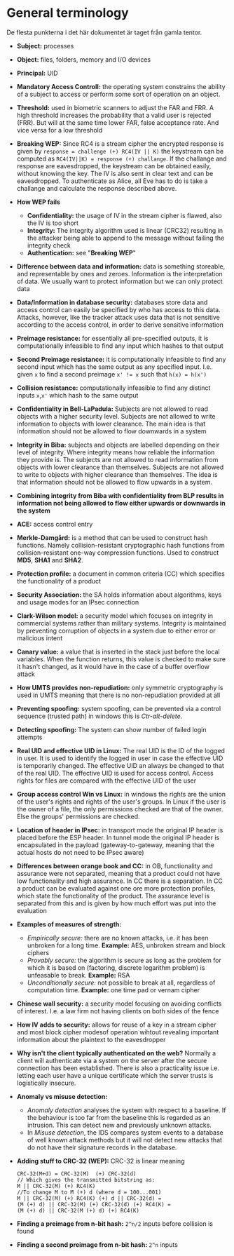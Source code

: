 General terminology
===================

De flesta punkterna i det här dokumentet är taget från gamla tentor.

* **Subject:** processes
* **Object:** files, folders, memory and I/O devices
* **Principal:** UID
* **Mandatory Access Controll:** the operating system constrains the ability of
  a subject to access or perform some sort of operation on an object. 
* **Threshold:** used in biometric scanners to adjust the FAR and FRR. A high
  threshold increases the probability that a valid user is rejected (FRR). But
  will at the same time lower FAR, false acceptance rate. And vice versa for a
  low threshold
* **Breaking WEP:** Since RC4 is a stream cipher the encrypted response is given
  by `response = challenge (+) RC4(IV || K)` the keystream can be computed as
  `RC4(IV||K) = response (+) challange`. If the challange and response are
  eavesdropped, the keystream can be obtained easily, without knowing the key.
  The IV is also sent in clear text and can be eavesdropped. To authenticate as
  Alice, all Eve has to do is take a challange and calculate the response
  described above.
* **How WEP fails**
  * **Confidentiality:** the usage of IV in the stream cipher is flawed, also
    the IV is too short
  * **Integrity:** The integrity algorithm used is linear (CRC32) resulting in
    the attacker being able to append to the message without failing the
    integrity check
  * **Authentication:** see "**Breaking WEP**"
* **Difference between data and information:** data is something storeable, and
  representable by ones and zeroes. Information is the interpretation of data.
  We usually want to protect information but we can only protect data
* **Data/Information in database security:** databases store data and access
  control can easily be specified by who has access to this data. Attacks,
  however, like the tracker attack uses data that is not sensitive according
  to the access control, in order to derive sensitive information
* **Preimage resistance:** for essentially all pre-specified outputs, it is
  computationally infeasible to find any input which hashes to that output
* **Second Preimage resistance:** it is computationally infeasible to find any
  second input which has the same output as any specified input. I.e. given `x`
  to find a second preimage `x' != x` such that `h(x) = h(x')`
* **Collision resistance:** computationally infeasible to find any distinct
  inputs `x`,`x'` which hash to the same output
* **Confidentiality in Bell-LaPadula:** Subjects are not allowed to read objects
  with a higher security level. Subjects are not allowed to write information to
  objects with lower clearance. The main idea is that information should not be
  allowed to flow downwards in a system
* **Integrity in Biba:** subjects and objects are labelled depending on their
  level of integrity. Where integrity means how reliable the information they
  provide is. The subjects are not allowed to read information from objects with
  lower clearance than themselves. Subjects are not allowed to write to objects
  with higher clearance than themselves. The idea is that information should not
  be allowed to flow upwards in a system.
* **Combining integrity from Biba with confidentiality from BLP results in
  information not being allowed to flow either upwards or downwards in the
  system**
* **ACE:** access control entry
* **Merkle-Damgård:** is a method that can be used to construct hash functions.
  Namely collision-resistant cryptographic hash functions from
  collision-resistant one-way compression functions. Used to construct **MD5**,
  **SHA1** and **SHA2**.
* **Protection profile:** a document in common criteria (CC) which specifies the
  functionality of a product
* **Security Association:** the SA holds information about algorithms, keys and
  usage modes for an IPsec connection
* **Clark-Wilson model:** a security model which focuses on integrity in
  commercial systems rather than military systems. Integrity is maintained by
  preventing corruption of objects in a system due to either error or malicious
  intent
* **Canary value:** a value that is inserted in the stack just before the local
  variables. When the function returns, this value is checked to make sure it
  hasn't changed, as it would have in the case of a buffer overflow attack
* **How UMTS provides non-repudiation:** only symmetric cryptography is used in
  UMTS meaning that there is no non-repudiation provided at all
* **Preventing spoofing:** system spoofing, can be prevented via a control
  sequence (trusted path) in windows this is *Ctr-alt-delete*.
* **Detecting spoofing:** The system can show number of failed login attempts
* **Real UID and effective UID in Linux:** The real UID is the ID of the logged
  in user. It is used to identify the logged in user in case the effective UID
  is temporarily changed. The effective UID an always be changed to that of the
  real UID. The effective UID is used for access control. Access rights for
  files are compared with the effective UID of the user
* **Group access control Win vs Linux:** in windows the rights are the union of
  the user's rights and rights of the user's groups. In Linux if the user is the
  owner of a file, the only permissions checked are that of the owner. Else the
  groups' permissions are checked.
* **Location of header in IPsec:** in transport mode the original IP header is
  placed before the ESP header. In tunnel mode the original IP header is
  encapsulated in the payload (gateway-to-gateway, meaning that the actual hosts
  do not need to be IPsec aware)
* **Differences between orange book and CC:** in OB, functionality and assurance
  were not separated, meaning that a product could not have low functionality
  and high assurance. In CC there is a separation. In CC a product can be
  evaluated against one ore more protection profiles, which state the
  functionality of the product. The assurance level is separated from this and
  is given by how much effort was put into the evaluation
* **Examples of measures of strength:**
  * *Empirically secure:* there are no known attacks, i.e. it has been unbroken
    for a long time. **Example:** AES, unbroken stream and
    block ciphers
  * *Provably secure:* the algorithm is secure as long as the problem for which
    it is based on (factoring, discrete logarithm problem) is unfeasable to
    break. **Example:** RSA
  * *Unconditionally secure:* not possible to break at all, regardless of
    computation time. **Example:** one time pad or vernam cipher
* **Chinese wall security:** a security model focusing on avoiding conflicts of
  interest. I.e. a law firm not having clients on both sides of the fence
* **How IV adds to security:** allows for reuse of a key in a stream cipher and
  most block cipher modesof operation wihtout revealing important information
  about the plaintext to the eavesdropper
* **Why isn't the client typically authenticated on the web?** Normally a client
  will authenticate via a system on the server after the secure connection has
  been established. There is also a practicality issue i.e. letting each user
  have a unique certificate which the server trusts is logistically insecure.
* **Anomaly vs misuse detection:**
  * *Anomaly detection* analyses the system with respect to a baseline. If the
    behaviour is too far from the baseline this is regarded as an intrusion.
    This can detect new and previously unknown attacks.
  * In *Misuse detection*, the IDS compares system events to a database of well
    known attack methods but it will not detect new attacks that do not have
    their signature records in the database.
* **Adding stuff to CRC-32 (WEP):** CRC-32 is linear meaning

  ```
  CRC-32(M+d) = CRC-32(M)  (+) CRC-32(d)
  // Which gives the transmitted bitstring as:
  M || CRC-32(M) (+) RC4(K)
  //To change M to M (+) d (where d = 100...001)
  M || CRC-32(M) (+) RC4(K) (+) d || CRC-32(d) =
  (M (+) d) || CRC-32(M) (+) CRC-32(d) (+) RC4(K) =
  (M (+) d) || CRC-32(M (+) d) (+) RC4(K)
  ```
* **Finding a preimage from n-bit hash:** `2^n/2` inputs before collision is
  found
* **Finding a second preimage from n-bit hash:** `2^n` inputs
